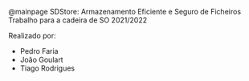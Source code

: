@mainpage SDStore: Armazenamento Eficiente e Seguro de Ficheiros
Trabalho para a cadeira de SO 2021/2022

Realizado por:

* Pedro Faria
* João Goulart
* Tiago Rodrigues
